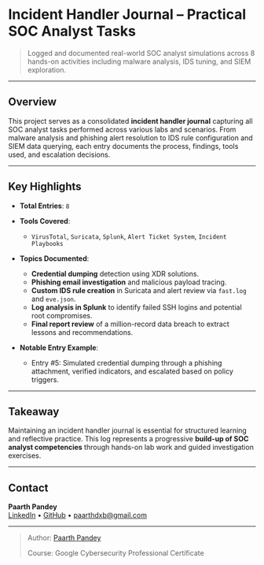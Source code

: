 # Incident Handler Journal – Practical SOC Analyst Tasks

> Logged and documented real-world SOC analyst simulations across 8 hands-on activities including malware analysis, IDS tuning, and SIEM exploration.

---

## Overview

This project serves as a consolidated **incident handler journal** capturing all SOC analyst tasks performed across various labs and scenarios. From malware analysis and phishing alert resolution to IDS rule configuration and SIEM data querying, each entry documents the process, findings, tools used, and escalation decisions.

---

## Key Highlights

- **Total Entries**: `8`

- **Tools Covered**:
  - `VirusTotal`, `Suricata`, `Splunk`, `Alert Ticket System`, `Incident Playbooks`

- **Topics Documented**:
  - **Credential dumping** detection using XDR solutions.
  - **Phishing email investigation** and malicious payload tracing.
  - **Custom IDS rule creation** in Suricata and alert review via `fast.log` and `eve.json`.
  - **Log analysis in Splunk** to identify failed SSH logins and potential root compromises.
  - **Final report review** of a million-record data breach to extract lessons and recommendations.

- **Notable Entry Example**:
  - Entry #5: Simulated credential dumping through a phishing attachment, verified indicators, and escalated based on policy triggers.

---

## Takeaway

Maintaining an incident handler journal is essential for structured learning and reflective practice. This log represents a progressive **build-up of SOC analyst competencies** through hands-on lab work and guided investigation exercises.

---

## Contact

**Paarth Pandey**  
[LinkedIn](https://www.linkedin.com/in/paarth-pandey-13779529b/) • [GitHub](https://github.com/paarthpandey10) • paarthdxb@gmail.com

---

> Author: [Paarth Pandey](https://github.com/paarthpandey10)
> 
> Course: Google Cybersecurity Professional Certificate

